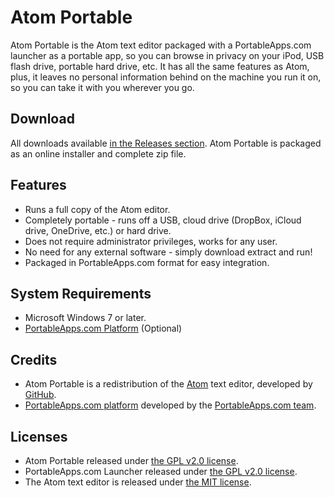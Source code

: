 # Atom Portable

Atom Portable is the Atom text editor packaged with a PortableApps.com launcher as a portable app, so you can browse in privacy on your iPod, USB flash drive, portable hard drive, etc. It has all the same features as Atom, plus, it leaves no personal information behind on the machine you run it on, so you can take it with you wherever you go.

## Download
All downloads available [in the Releases section](https://github.com/garethflowers/atom-portable/releases/latest). Atom Portable is packaged as an online installer and complete zip file.

## Features
*	Runs a full copy of the Atom editor.
*	Completely portable - runs off a USB, cloud drive (DropBox, iCloud drive, OneDrive, etc.) or hard drive.
*	Does not require administrator privileges, works for any user.
*	No need for any external software - simply download extract and run!
*	Packaged in PortableApps.com format for easy integration.

## System Requirements
*	Microsoft Windows 7 or later.
*	[PortableApps.com Platform](https://portableapps.com/download) (Optional)

## Credits
*	Atom Portable is a redistribution of the [Atom](https://atom.io) text editor, developed by [GitHub](https://github.com).
*	[PortableApps.com platform](https://portableapps.com/download) developed by the [PortableApps.com team](https://portableapps.com).

## Licenses
*	Atom Portable released under [the GPL v2.0 license](https://raw.githubusercontent.com/garethflowers/atom-portable/master/LICENSE).
*	PortableApps.com Launcher released under [the GPL v2.0 license](https://raw.githubusercontent.com/garethflowers/atom-portable/master/AtomPortable/Other/Source/LauncherLicense.txt).
*	The Atom text editor is released under [the MIT license](https://raw.githubusercontent.com/atom/atom/master/LICENSE.md).

